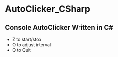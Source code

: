 # AutoClicker_CSharp
## Console AutoClicker Written in C#

- Z to start/stop
- O to adjust interval
- Q to Quit
